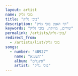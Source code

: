 ```yaml
---
layout: artist
name: בוכי גליק
title: "בוכי גליק"
description: "דף האמן בוכי גליק"
keywords: "שירים, מוזיקה, בוכי גליק"
permalink: /artists/בוכי-גליק/
redirect_from:
  - /artists/list/בוכי גליק
songs:
  - number: "48927"
    name: "הושענא"
    album: "סינגלים"
    artist: "בוכי גליק"
---
```

